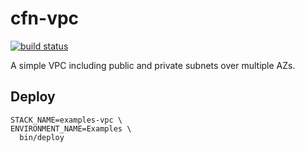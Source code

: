 # cfn-vpc

[![build status][1]][2]

A simple VPC including public and private subnets over multiple AZs.

## Deploy

```
STACK_NAME=examples-vpc \
ENVIRONMENT_NAME=Examples \ 
  bin/deploy
```

[1]: https://codebuild.us-east-1.amazonaws.com/badges?uuid=eyJlbmNyeXB0ZWREYXRhIjoiMkNEM0g2eUU3QUlDQy9xaGE4NGVidEdTQ21yMXI0LzAzZ0Y5cGsycGZDc0E1RW93bnB2L2lVV3pQRDZQV2tCY1lENUN2S0VuTlg4dnVZQlFQU3VFeUM0PSIsIml2UGFyYW1ldGVyU3BlYyI6IlFwU1pXUExEWHRKY2l3MG4iLCJtYXRlcmlhbFNldFNlcmlhbCI6MX0%3D&branch=master
[2]: https://console.aws.amazon.com/codesuite/codebuild/projects/examples-vpc/history?region=us-east-1

